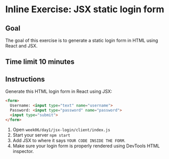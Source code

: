 # Inline Exercise: JSX static login form

## Goal

The goal of this exercise is to generate a static login form
in HTML using React and JSX.

## Time limit 10 minutes

## Instructions

Generate this HTML login form in React using JSX:

```html
<form>
  Username: <input type="text" name="username">
  Password: <input type="password" name="password">
  <input type="submit">
</form>
```

1. Open `week06/day1/jsx-login/client/index.js`
1. Start your server `npm start`
1. Add JSX to where it says `YOUR CODE INSIDE THE FORM`.
1. Make sure your login form is properly rendered using
   DevTools HTML inspector.
